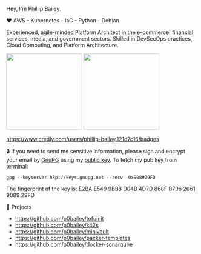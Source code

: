 Hey, I'm Phillip Bailey.

:heart: AWS - Kubernetes - IaC - Python - Debian

Experienced, agile-minded Platform Architect in the e-commerce, financial services, media, and government sectors. Skilled in DevSecOps practices, Cloud Computing, and Platform Architecture. 

<img src="https://images.credly.com/images/2d84e428-9078-49b6-a804-13c15383d0de/image.png"  width="200" height="200"> <img src="https://images.credly.com/images/53acdae5-d69f-4dda-b650-d02ed7a50dd7/image.png"  width="200" height="200">

https://www.credly.com/users/phillip-bailey.121d7c16/badges

:lock: If you need to send me sensitive information, please sign and encrypt your email by [GnuPG](https://www.gnupg.org/) using my [public key](https://keys.openpgp.org/vks/v1/by-fingerprint/E2BAE5499BB8D04B4D7D868FB7962061908929FD). To fetch my pub key from terminal:

`gpg --keyserver hkp://keys.gnupg.net --recv  0x908929FD`

The fingerprint of the key is: E2BA E549 9BB8 D04B 4D7D  868F B796 2061 9089 29FD






:hammer: Projects
- https://github.com/p0bailey/tofuinit
- https://github.com/p0bailey/k42s
- https://github.com/p0bailey/minivault
- https://github.com/p0bailey/packer-templates
- https://github.com/p0bailey/docker-sonarqube
